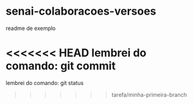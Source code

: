 # senai-colaboracoes-versoes

readme de exemplo

<<<<<<< HEAD
lembrei do comando: git commit
=======
lembrei do comando: git status
>>>>>>> tarefa/minha-primeira-branch
